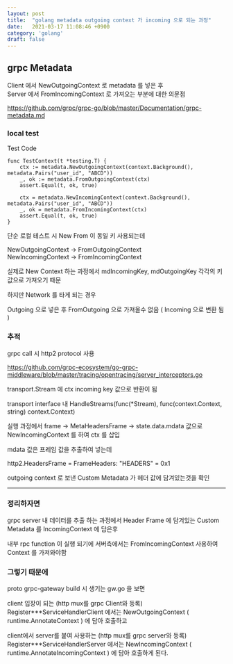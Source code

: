 ```yaml
---
layout: post
title:  "golang metadata outgoing context 가 incoming 으로 되는 과정"
date:   2021-03-17 11:08:46 +0900
category: 'golang'
draft: false
---
```


## grpc Metadata 

Client 에서 NewOutgoingContext 로 metadata 를 넣은 후      
Server 에서 FromIncomingContext 로 가져오는 부분에 대한 의문점 

https://github.com/grpc/grpc-go/blob/master/Documentation/grpc-metadata.md

### local test

Test Code
```
func TestContext(t *testing.T) {
	ctx := metadata.NewOutgoingContext(context.Background(), metadata.Pairs("user_id", "ABCD"))
	_, ok := metadata.FromOutgoingContext(ctx)
	assert.Equal(t, ok, true)

	ctx = metadata.NewIncomingContext(context.Background(), metadata.Pairs("user_id", "ABCD"))
	_, ok = metadata.FromIncomingContext(ctx)
	assert.Equal(t, ok, true)
}
```

단순 로컬 테스트 시 New From 이 동일 키 사용되는데       

NewOutgoingContext -> FromOutgoingContext       
NewIncomingContext -> FromIncomingContext

실제로 New Context 하는 과정에서 mdIncomingKey, mdOutgoingKey 각각의 키 값으로 가져오기 때문

하지만 Network 를 타게 되는 경우

Outgoing 으로 넣은 후 FromOutgoing 으로 가져올수 없음 ( Incoming 으로 변환 됨 )

### 추적

grpc call 시 http2 protocol 사용 

https://github.com/grpc-ecosystem/go-grpc-middleware/blob/master/tracing/opentracing/server_interceptors.go

transport.Stream 에 ctx  incoming key 값으로 반환이 됨

transport interface 내 HandleStreams(func(*Stream), func(context.Context, string) context.Context)

실행 과정에서 frame -> MetaHeadersFrame -> state.data.mdata 값으로 NewIncomingContext 를 하여 ctx 를 삽입

mdata 값은 프레임 값을 추출하여 넣는데 

http2.HeadersFrame = FrameHeaders: "HEADERS" = 0x1

outgoing context 로 보낸 Custom Metadata 가 헤더 값에 담겨있는것을 확인

-----

### 정리하자면 

grpc server 내 데이터를 추출 하는 과정에서 Header Frame 에 담겨있는 Custom Metadata 를 IncomingContext 에 담은후 

내부 rpc function 이 실행 되기에 서버측에서는 FromIncomingContext 사용하여 Context 를 가져와야함 

### 그렇기 때문에

proto grpc-gateway build 시 생기는 gw.go 을 보면 

client 입장이 되는 (http mux를 grpc Client와 등록) Register***ServiceHandlerClient 에서는 NewOutgoingContext ( runtime.AnnotateContext ) 에 담아 호출하고

client에서 server를 붙여 사용하는 (http mux를 grpc server와 등록) Register***ServiceHandlerServer 에서는 NewIncomingContext ( runtime.AnnotateIncomingContext ) 에 담아 호출하게 된다.
  


